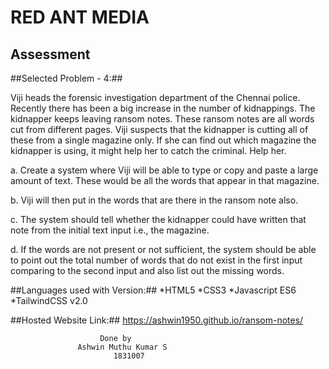 # RED ANT MEDIA #
## Assessment ##

##Selected Problem - 4:##

Viji heads the forensic investigation department of the Chennai police. Recently there has been a big increase in the number of kidnappings. The kidnapper keeps leaving ransom notes. These ransom notes are all words cut from different pages. Viji suspects that the kidnapper is cutting all of these from a single magazine only. If she can find out which magazine the kidnapper is using, it might help her to catch the criminal. Help her.

a. Create a system where Viji will be able to type or copy and paste a large
amount of text. These would be all the words that appear in that magazine.

b. Viji will then put in the words that are there in the ransom note also.

c. The system should tell whether the kidnapper could have written that note from the initial text input i.e., the magazine.

d. If the words are not present or not sufficient, the system should be able to point out the total number of words that do not exist in the first input
comparing to the second input and also list out the missing words.

##Languages used with Version:##
*HTML5
*CSS3
*Javascript ES6
*TailwindCSS v2.0

##Hosted Website Link:##
      https://ashwin1950.github.io/ransom-notes/

					 	Done by
				   Ashwin Muthu Kumar S
					       1831007
